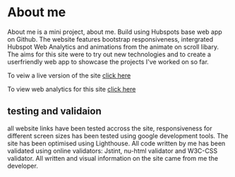 # About me 

About me is a mini project, about me. Build using Hubspots base web app on Github. 
The website features bootstrap responsiveness, intergrated Hubspot Web Analytics and animations from the animate on scroll libary. 
The aims for this site were to try out new technologies and to create a userfriendly web app to showcase the projects I've worked on so far. 

To veiw a live version of the site [click here](https://sam-hulme-about-me.herokuapp.com/)

To view web analytics for this site [click here](https://app-eu1.hubspot.com/reports-dashboard/139645818/view/105908522)


## testing and validaion

all website links have been tested accross the site, responsiveness for different screen sizes has been tested using google development tools. The site has been optimised using Lighthouse. All code written by me has been validated using online validators: Jstint, nu-html validator and W3C-CSS validator. All written and visual information on the site came from me the developer. 